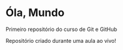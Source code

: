 # Óla, Mundo
 Primeiro repositório do curso de Git e GitHub
 
 Repositório criado durante uma aula ao vivo!
